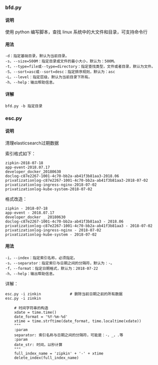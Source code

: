 ### bfd.py 

#### 说明
使用 python 编写脚本，查找 linux 系统中的大文件和目录，可支持命令行


#### 用法
```angular2html
-d：指定基础目录，默认为当前目录。
-s，--size=500M：指定目录或文件的最小大小，默认为：500M。
-t，--type=file或--type=directory：指定查找类型，文件或者目录，默认为文件。
-S，--sort=asc或--sort=desc：指定排序规则，默认为：asc
-L，--level：指定层级，默认为当前目录下所有。
-h，--help：输出帮助信息。
```
#### 详解
```angular2html
bfd.py -b 指定目录 

```


### esc.py

#### 说明
清理elasticsearch过期数据

索引格式如下：
```angular2html
zipkin-2018-07-18
app-event-2018.07.17
developer_docker_20180630
doclog-c87e2267-1001-4c70-bb2a-ab41f3b81aa3-2018.06
privatizationlog-c87e2267-1001-4c70-bb2a-ab41f3b81aa3-2018-07-02
privatizationlog-ingress-nginx-2018-07-02
privatizationlog-kube-system-2018-07-02
```
格式改造：
```angular2html
zipkin - 2018-07-18
app-event - 2018.07.17
developer_docker _ 20180630
doclog-c87e2267-1001-4c70-bb2a-ab41f3b81aa3 - 2018.06
privatizationlog-c87e2267-1001-4c70-bb2a-ab41f3b81aa3 - 2018-07-02
privatizationlog-ingress-nginx - 2018-07-02
privatizationlog-kube-system - 2018-07-02
```


#### 用法
```angular2html
-i，--index：指定索引名称，必须指定。
-s，--separator：指定索引与日期之间的分隔符，默认为：-。
-f，--format：指定日期格式，默认为：2018-07-22
-h，--help：输出帮助信息。
```

详解：
```angular2html
esc.py -i zinkin             # 删除当前日期之前的所有数据
esc.py -i zinkin 
```


```angular2html
    # 时间字符串的构造
    xdate = time.time()
    date_format = '%Y-%m-%d'
    xtime = time.strftime(date_format, time.localtime(xdate))
    """
    :param
    separator: 索引名称与日期之间的分隔符，可能是：-，_，.等
    :param
    date_str: 时间，以秒计算
    """
    full_index_name = 'zipkin' + '-' + xtime
    delete_index(full_index_name)
```